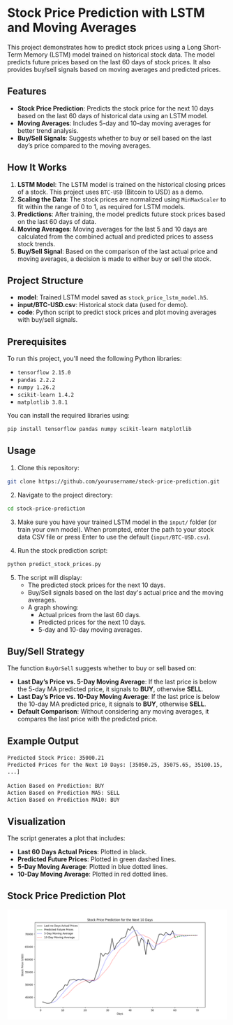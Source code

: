 # Stock Price Prediction with LSTM and Moving Averages

This project demonstrates how to predict stock prices using a Long Short-Term Memory (LSTM) model trained on historical stock data. The model predicts future prices based on the last 60 days of stock prices. It also provides buy/sell signals based on moving averages and predicted prices.

## Features

- **Stock Price Prediction**: Predicts the stock price for the next 10 days based on the last 60 days of historical data using an LSTM model.
- **Moving Averages**: Includes 5-day and 10-day moving averages for better trend analysis.
- **Buy/Sell Signals**: Suggests whether to buy or sell based on the last day’s price compared to the moving averages.

## How It Works

1. **LSTM Model**: The LSTM model is trained on the historical closing prices of a stock. This project uses `BTC-USD` (Bitcoin to USD) as a demo.
2. **Scaling the Data**: The stock prices are normalized using `MinMaxScaler` to fit within the range of 0 to 1, as required for LSTM models.
3. **Predictions**: After training, the model predicts future stock prices based on the last 60 days of data.
4. **Moving Averages**: Moving averages for the last 5 and 10 days are calculated from the combined actual and predicted prices to assess stock trends.
5. **Buy/Sell Signal**: Based on the comparison of the last actual price and moving averages, a decision is made to either buy or sell the stock.

## Project Structure

- **model**: Trained LSTM model saved as `stock_price_lstm_model.h5`.
- **input/BTC-USD.csv**: Historical stock data (used for demo).
- **code**: Python script to predict stock prices and plot moving averages with buy/sell signals.

## Prerequisites

To run this project, you'll need the following Python libraries:

- `tensorflow 2.15.0`
- `pandas 2.2.2`
- `numpy 1.26.2`
- `scikit-learn 1.4.2`
- `matplotlib 3.8.1`

You can install the required libraries using:

```bash
pip install tensorflow pandas numpy scikit-learn matplotlib
```

## Usage

1. Clone this repository:

```bash
git clone https://github.com/yourusername/stock-price-prediction.git
```

2. Navigate to the project directory:

```bash
cd stock-price-prediction
```

3. Make sure you have your trained LSTM model in the `input/` folder (or train your own model). When prompted, enter the path to your stock data CSV file or press Enter to use the default (`input/BTC-USD.csv`).

4. Run the stock prediction script:

```bash
python predict_stock_prices.py
```

5. The script will display:
   - The predicted stock prices for the next 10 days.
   - Buy/Sell signals based on the last day's actual price and the moving averages.
   - A graph showing:
     - Actual prices from the last 60 days.
     - Predicted prices for the next 10 days.
     - 5-day and 10-day moving averages.

## Buy/Sell Strategy

The function `BuyOrSell` suggests whether to buy or sell based on:
- **Last Day’s Price vs. 5-Day Moving Average**: If the last price is below the 5-day MA predicted price, it signals to **BUY**, otherwise **SELL**.
- **Last Day’s Price vs. 10-Day Moving Average**: If the last price is below the 10-day MA predicted price, it signals to **BUY**, otherwise **SELL**.
- **Default Comparison**: Without considering any moving averages, it compares the last price with the predicted price.

## Example Output

```
Predicted Stock Price: 35000.21
Predicted Prices for the Next 10 Days: [35050.25, 35075.65, 35100.15, ...]

Action Based on Prediction: BUY
Action Based on Prediction MA5: SELL
Action Based on Prediction MA10: BUY
```

## Visualization

The script generates a plot that includes:

- **Last 60 Days Actual Prices**: Plotted in black.
- **Predicted Future Prices**: Plotted in green dashed lines.
- **5-Day Moving Average**: Plotted in blue dotted lines.
- **10-Day Moving Average**: Plotted in red dotted lines.

## Stock Price Prediction Plot
![Stock Price Prediction Plot](https://github.com/Skynerd/Stock_Market_Prediction/blob/main/DemoPlot.png)
